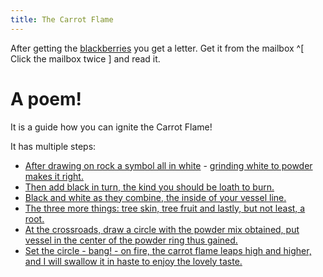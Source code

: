```yaml
---
title: The Carrot Flame
---
```


After getting the [blackberries](../01-blackberries.md) you get a letter. Get it from the mailbox ^[ Click the mailbox twice ] and read it.

# A poem!
It is a guide how you can ignite the Carrot Flame!

It has multiple steps:
 - [After drawing on rock a symbol all in white](010-draw-rock.md) - [grinding white to powder makes it right.](020-grind.md)
 - [Then add black in turn, the kind you should be loath to burn.](030-black.md)
 - [Black and white as they combine, the inside of your vessel line.](040-vessel.md)
 - [The three more things: tree skin, tree fruit and lastly, but not least, a root.](050-three.md)
 - [At the crossroads, draw a circle with the powder mix obtained, put vessel in the center of the powder ring thus gained.](060-circle.md)
 - [Set the circle - bang! - on fire, the carrot flame leaps high and higher, and I will swallow it in haste to enjoy the lovely taste.](070-bang.md)
